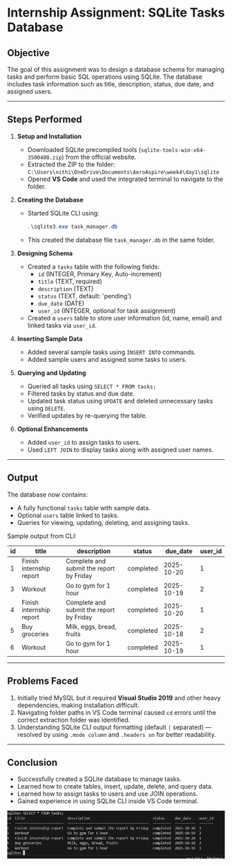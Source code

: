 # Internship Assignment: SQLite Tasks Database

## **Objective**
The goal of this assignment was to design a database schema for managing tasks and perform basic SQL operations using SQLite. The database includes task information such as title, description, status, due date, and assigned users.

---

## **Steps Performed**

1. **Setup and Installation**
   - Downloaded SQLite precompiled tools (`sqlite-tools-win-x64-3500400.zip`) from the official website.
   - Extracted the ZIP to the folder:  
     `C:\Users\nithi\OneDrive\Documents\AeroAspire\week4\day1\sqlite`
   - Opened **VS Code** and used the integrated terminal to navigate to the folder.

2. **Creating the Database**
   - Started SQLite CLI using:
     ```powershell
     .\sqlite3.exe task_manager.db
     ```
   - This created the database file `task_manager.db` in the same folder.

3. **Designing Schema**
   - Created a `tasks` table with the following fields:
     - `id` (INTEGER, Primary Key, Auto-increment)
     - `title` (TEXT, required)
     - `description` (TEXT)
     - `status` (TEXT, default: 'pending')
     - `due_date` (DATE)
     - `user_id` (INTEGER, optional for task assignment)
   - Created a `users` table to store user information (id, name, email) and linked tasks via `user_id`.

4. **Inserting Sample Data**
   - Added several sample tasks using `INSERT INTO` commands.
   - Added sample users and assigned some tasks to users.

5. **Querying and Updating**
   - Queried all tasks using `SELECT * FROM tasks;`
   - Filtered tasks by status and due date.
   - Updated task status using `UPDATE` and deleted unnecessary tasks using `DELETE`.
   - Verified updates by re-querying the table.

6. **Optional Enhancements**
   - Added `user_id` to assign tasks to users.
   - Used `LEFT JOIN` to display tasks along with assigned user names.

---

## **Output**
The database now contains:
- A fully functional `tasks` table with sample data.
- Optional `users` table linked to tasks.
- Queries for viewing, updating, deleting, and assigning tasks.

Sample output from CLI:

| id | title                     | description                               | status     | due_date    | user_id |
|----|---------------------------|-------------------------------------------|------------|------------|---------|
| 1  | Finish internship report  | Complete and submit the report by Friday | completed  | 2025-10-20 | 1       |
| 3  | Workout                   | Go to gym for 1 hour                      | completed  | 2025-10-19 | 2       |
| 4  | Finish internship report  | Complete and submit the report by Friday | completed  | 2025-10-20 | 1       |
| 5  | Buy groceries             | Milk, eggs, bread, fruits                 | completed  | 2025-10-18 | 2       |
| 6  | Workout                   | Go to gym for 1 hour                      | completed  | 2025-10-19 | 1       |

---

## **Problems Faced**
1. Initially tried MySQL but it required **Visual Studio 2019** and other heavy dependencies, making installation difficult.
2. Navigating folder paths in VS Code terminal caused `cd` errors until the correct extraction folder was identified.
3. Understanding SQLite CLI output formatting (default `|` separated) — resolved by using `.mode column` and `.headers on` for better readability.

---

## **Conclusion**
- Successfully created a SQLite database to manage tasks.
- Learned how to create tables, insert, update, delete, and query data.
- Learned how to assign tasks to users and use JOIN operations.
- Gained experience in using SQLite CLI inside VS Code terminal.


![Image1](./Image/week4day1.PNG)